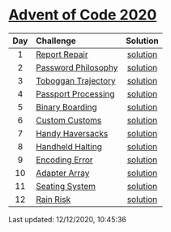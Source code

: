 [Advent of Code 2020](https://adventofcode.com/2020)
==========

| Day | Challenge | Solution |
|:---:|:---|:---:|
| 1 | [Report Repair](https://adventofcode.com/2020/day/1) | [solution](./1/day1.py) |
| 2 | [Password Philosophy](https://adventofcode.com/2020/day/2) | [solution](./2/day2.py) |
| 3 | [Toboggan Trajectory](https://adventofcode.com/2020/day/3) | [solution](./3/day3.py) |
| 4 | [Passport Processing](https://adventofcode.com/2020/day/4) | [solution](./4/day4.py) |
| 5 | [Binary Boarding](https://adventofcode.com/2020/day/5) | [solution](./5/day5.py) |
| 6 | [Custom Customs](https://adventofcode.com/2020/day/6) | [solution](./6/day6.py) |
| 7 | [Handy Haversacks](https://adventofcode.com/2020/day/7) | [solution](./7/day7.py) |
| 8 | [Handheld Halting](https://adventofcode.com/2020/day/8) | [solution](./8/day8.py) |
| 9 | [Encoding Error](https://adventofcode.com/2020/day/9) | [solution](./9/day9.py) |
| 10 | [Adapter Array](https://adventofcode.com/2020/day/10) | [solution](./10/day10.py) |
| 11 | [Seating System](https://adventofcode.com/2020/day/11) | [solution](./11/day11.py) |
| 12 | [Rain Risk](https://adventofcode.com/2020/day/12) | [solution](./12/day12.py) |

Last updated: 12/12/2020, 10:45:36